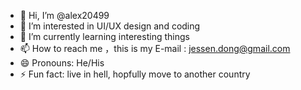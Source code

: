 - 👋 Hi, I’m @alex20499
- 👀 I’m interested in UI/UX design and coding
- 🌱 I’m currently learning interesting things
- 📫 How to reach me ，this is my E-mail : jessen.dong@gmail.com  
- 😄 Pronouns: He/His
- ⚡ Fun fact: live in hell, hopfully move to another country

<!---
alex20499/alex20499 is a ✨ special ✨ repository because its `README.md` (this file) appears on your GitHub profile.
You can click the Preview link to take a look at your changes.
--->
